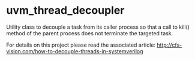 # uvm_thread_decoupler
Utility class to decouple a task from its caller process so that a call to kill() method of the parent process does not terminate the targeted task.

For details on this project please read the associated article: http://cfs-vision.com/how-to-decouple-threads-in-systemverilog
